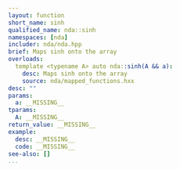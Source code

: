 ```yaml
---
layout: function
short_name: sinh
qualified_name: nda::sinh
namespaces: [nda]
includer: nda/nda.hpp
brief: Maps sinh onto the array
overloads:
  template <typename A> auto nda::sinh(A && a):
    desc: Maps sinh onto the array
    source: nda/mapped_functions.hxx
desc: ""
params:
  a: __MISSING__
tparams:
  A: __MISSING__
return_value: __MISSING__
example:
  desc: __MISSING__
  code: __MISSING__
see-also: []
...
```

